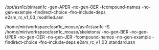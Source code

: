 /opt/asn1c/bin/asn1c -gen-APER -no-gen-OER -fcompound-names -no-gen-example -findirect-choice -fno-include-deps e2sm_rc_v1_03_modified.asn

/home/mir/workspace/asn1c_mouse/asn1c/asn1c -S /home/mir/workspace/asn1c_mouse/skeletons/ -no-gen-BER  -no-gen-UPER -no-gen-OER -no-gen-JER -fcompound-names -no-gen-example -findirect-choice -fno-include-deps e2sm_rc_v1_03_standard.asn

